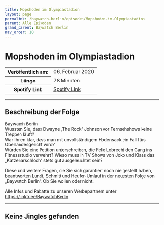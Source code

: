 ```yaml
---
title: Mopshoden im Olympiastadion
layout: page
permalink: /baywatch-berlin/episoden/Mopshoden-im-Olympiastadion
parent: Alle Episoden
grand_parent: Baywatch Berlin
nav_order: 10
---
```


# Mopshoden im Olympiastadion
<table class="resp-table dcf-table dcf-table-responsive dcf-table-bordered dcf-table-striped dcf-w-100%">
                    <tbody>
                        <tr>
                            <th scope="row">Veröffentlich am:</th>
                            <td data-label="Veröffentlich am:">06. Februar 2020</td>
                        </tr>
                        <tr>
                            <th scope="row">Länge </th>
                            <td data-label="Länge ">78 Minuten</td>
                        </tr><tr>
                                <th scope="row">Spotify Link</th>
                                <td data-label="Spotify Link"><a href="https://open.spotify.com/episode/1Q16cRAd8fkeLCmVls0MKV">Spotify Link</a></td>
                            </tr></tbody>
                </table>

***

## Beschreibung der Folge

<div>
Baywatch Berlin <br> Wussten Sie, dass Dwayne „The Rock“ Johnson vor Fernsehshows keine Treppen läuft?  <br> War Ihnen klar, dass man mit unvollständigem Hodensack ein Fall fürs Oberlandesgericht wird?  <br> Würden Sie eine Petition unterschreiben, die Felix Lobrecht den Gang ins Fitnessstudio verwehrt? Wieso muss in TV Shows von Joko und Klaas das „Katzenarschloch“ stets gut ausgeleuchtet sein?  <br>  <br> Diese und weitere Fragen, die Sie sich garantiert noch nie gestellt haben, beantworten Lundt, Schmitt und Heufer-Umlauf in der neuesten Folge von „Baywatch Berlin“. Ob Sie wollen oder nicht. <br>  <br> Alle Infos und Rabatte zu unseren Werbepartnern unter <a href="https://linktr.ee/BaywatchBerlin">https://linktr.ee/BaywatchBerlin</a>  
</div>

***

## Keine Jingles gefunden
